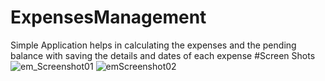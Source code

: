 # ExpensesManagement
Simple Application helps in calculating the expenses and the pending balance with saving the details and dates of each expense
#Screen Shots
![em_Screenshot01](https://user-images.githubusercontent.com/77583369/164260788-7c9cf128-a584-4461-9bfa-33d1300cca4e.png)
![emScreenshot02](https://user-images.githubusercontent.com/77583369/164260816-5dc07239-38d7-4662-b090-0882e959639a.png)
